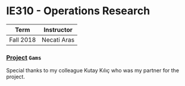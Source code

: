 # IE310 - Operations Research
| Term | Instructor |
| --- | --- |
| Fall 2018  | Necati Aras  |

### [Project](/IE310/) `Gams`

Special thanks to my colleague Kutay Kılıç who was my partner for the project.

